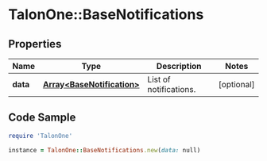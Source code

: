 # TalonOne::BaseNotifications

## Properties

Name | Type | Description | Notes
------------ | ------------- | ------------- | -------------
**data** | [**Array&lt;BaseNotification&gt;**](BaseNotification.md) | List of notifications. | [optional] 

## Code Sample

```ruby
require 'TalonOne'

instance = TalonOne::BaseNotifications.new(data: null)
```


